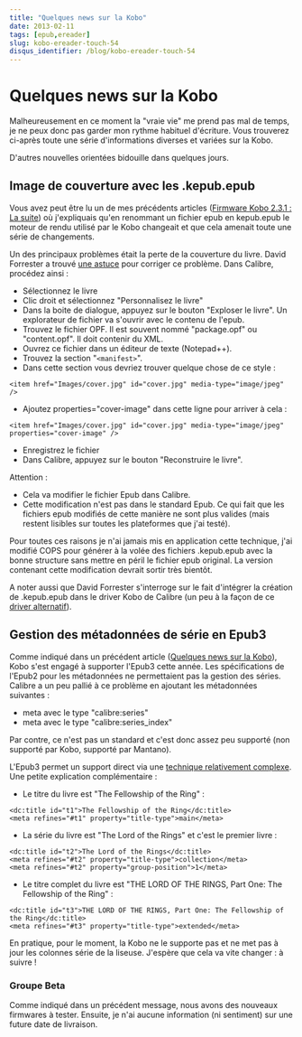 ```yaml
---
title: "Quelques news sur la Kobo"
date: 2013-02-11
tags: [epub,ereader]
slug: kobo-ereader-touch-54
disqus_identifier: /blog/kobo-ereader-touch-54
---
```

# Quelques news sur la Kobo

Malheureusement en ce moment la "vraie vie" me prend pas mal de temps, je ne peux donc pas garder mon rythme habituel d'écriture. Vous trouverez ci-après toute une série d'informations diverses et variées sur la Kobo.

D'autres nouvelles orientées bidouille dans quelques jours.


## Image de couverture avec les .kepub.epub

Vous avez peut être lu un de mes précédents articles ([Firmware Kobo 2.3.1 : La suite](/blog/kobo-ereader-touch-48)) où j'expliquais qu'en renommant un fichier epub en kepub.epub le moteur de rendu utilisé par le Kobo changeait et que cela amenait toute une série de changements.

Un des principaux problèmes était la perte de la couverture du livre. David Forrester a trouvé [une astuce](http://www.mobileread.com/forums/showpost.php?p=2389073&postcount=15) pour corriger ce problème. Dans Calibre, procédez ainsi :

* Sélectionnez le livre
* Clic droit et sélectionnez "Personnalisez le livre"
* Dans la boite de dialogue, appuyez sur le bouton "Exploser le livre". Un explorateur de fichier va s'ouvrir avec le contenu de l'epub.
* Trouvez le fichier OPF. Il est souvent nommé "package.opf" ou "content.opf". Il doit contenir du XML.
* Ouvrez ce fichier dans un éditeur de texte (Notepad++).
* Trouvez la section "`<manifest>`".
* Dans cette section vous devriez trouver quelque chose de ce style : 

```
<item href="Images/cover.jpg" id="cover.jpg" media-type="image/jpeg" />
```

* Ajoutez properties="cover-image" dans cette ligne pour arriver à cela :

```
<item href="Images/cover.jpg" id="cover.jpg" media-type="image/jpeg" properties="cover-image" />
```

* Enregistrez le fichier
* Dans Calibre, appuyez sur le bouton "Reconstruire le livre".

Attention : 

* Cela va modifier le fichier Epub dans Calibre. 
* Cette modification n'est pas dans le standard Epub. Ce qui fait que les fichiers epub modifiés de cette manière ne sont plus valides (mais restent lisibles sur toutes les plateformes que j'ai testé).

Pour toutes ces raisons je n'ai jamais mis en application cette technique, j'ai modifié COPS pour générer à la volée des fichiers .kepub.epub avec la bonne structure sans mettre en péril le fichier epub original. La version contenant cette modification devrait sortir très bientôt.

A noter aussi que David Forrester s'interroge sur le fait d'intégrer la création de .kepub.epub dans le driver Kobo de Calibre (un peu à la façon de ce [driver alternatif](https://github.com/jgoguen/calibre-kobo-driver)).

## Gestion des métadonnées de série en Epub3

Comme indiqué dans un précédent article ([Quelques news sur la Kobo](/blog/kobo-ereader-touch-52)), Kobo s'est engagé à supporter l'Epub3 cette année. Les spécifications de l'Epub2 pour les métadonnées ne permettaient pas la gestion des séries. Calibre a un peu pallié à ce problème en ajoutant les métadonnées suivantes :

* meta avec le type "calibre:series"
* meta avec le type "calibre:series_index"

Par contre, ce n'est pas un standard et c'est donc assez peu supporté (non supporté par Kobo, supporté par Mantano).

L'Epub3 permet un support direct via une [technique relativement complexe](http://idpf.org/epub/30/spec/epub30-publications.html#sec-dctitles-examples). Une petite explication complémentaire :

* Le titre du livre est "The Fellowship of the Ring" :

```
<dc:title id="t1">The Fellowship of the Ring</dc:title>
<meta refines="#t1" property="title-type">main</meta>
```

* La série du livre est "The Lord of the Rings" et c'est le premier livre :

```
<dc:title id="t2">The Lord of the Rings</dc:title>
<meta refines="#t2" property="title-type">collection</meta>
<meta refines="#t2" property="group-position">1</meta>
```

* Le titre complet du livre est "THE LORD OF THE RINGS, Part One: The Fellowship of the Ring" :

```
<dc:title id="t3">THE LORD OF THE RINGS, Part One: The Fellowship of the Ring</dc:title>
<meta refines="#t3" property="title-type">extended</meta> 
```

En pratique, pour le moment, la Kobo ne le supporte pas et ne met pas à jour les colonnes série de la liseuse. J'espère que cela va vite changer : à suivre !

### Groupe Beta

Comme indiqué dans un précédent message, nous avons des nouveaux firmwares à tester. Ensuite, je n'ai aucune information (ni sentiment) sur une future date de livraison.



